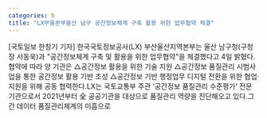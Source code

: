 ```yaml
---
categories: h
title: "LX부울본부울산 남구 공간정보체계 구축 활용 위한 업무협약 체결"
---
```

[국토일보 한창기 기자] 한국국토정보공사(LX) 부산울산지역본부는 울산 남구청(구청장 서동욱)과 "공간정보체계 구축 및 활용을 위한 업무협약"을 체결했다고 4일 밝혔다.협약에 따라 양 기관은 △공간정보 활용을 위한 기술 지원 △공간정보 품질관리 시범사업을 통한 공간정보 활용 기반 조성 △공간정보 기반 행정업무 디지털 전환을 위한 협업·지원을 위해 공동 협력한다.LX는 국토교통부 주관 ‘공간정보 품질관리 수준평가’ 전문 기관으로서 2021년부터 全 공공기관을 대상으로 품질관리 역량을 진단해오고 있다.그간 데이터 품질관리체계의 미흡으로